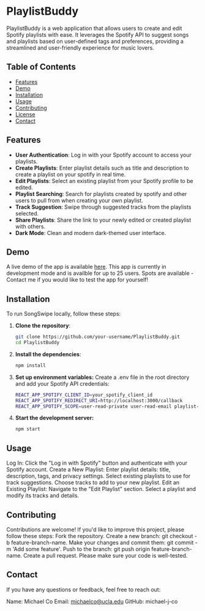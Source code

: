 # PlaylistBuddy

PlaylistBuddy is a web application that allows users to create and edit Spotify playlists with ease. It leverages the Spotify API to suggest songs and playlists based on user-defined tags and preferences, providing a streamlined and user-friendly experience for music lovers.

## Table of Contents

- [Features](#features)
- [Demo](#demo)
- [Installation](#installation)
- [Usage](#usage)
- [Contributing](#contributing)
- [License](#license)
- [Contact](#contact)

## Features

- **User Authentication**: Log in with your Spotify account to access your playlists.
- **Create Playlists**: Enter playlist details such as title and description to create a playlist on your spotify in real time.
- **Edit Playlists**: Select an existing playlist from your Spotify profile to be edited.
- **Playlist Searching**:  Search for playlists created by spotify and other users to pull from when creating your own playlist.
- **Track Suggestion**: Swipe through suggested tracks from the playlists selected.
- **Share Playlists**: Share the link to your newly edited or created playlist with others.
- **Dark Mode**: Clean and modern dark-themed user interface.

## Demo

A live demo of the app is available [here](#). 
This app is currently in development mode and is availble for up to 25 users. Spots are available - Contact me if you would like to test the app for yourself!

## Installation

To run SongSwipe locally, follow these steps:

1. **Clone the repository**:

   ```bash
   git clone https://github.com/your-username/PlaylistBuddy.git
   cd PlaylistBuddy

2. **Install the dependencies**:
    ```bash
    npm install

3. **Set up environment variables:**
    Create a .env file in the root directory and add your Spotify API credentials:

    ```bash
    REACT_APP_SPOTIFY_CLIENT_ID=your_spotify_client_id
    REACT_APP_SPOTIFY_REDIRECT_URI=http://localhost:3000/callback
    REACT_APP_SPOTIFY_SCOPE=user-read-private user-read-email playlist-modify-public playlist-modify-private

4. **Start the development server:**
    ```bash
    npm start

## Usage

Log In: Click the "Log in with Spotify" button and authenticate with your Spotify account.
Create a New Playlist:
Enter playlist details: title, description, tags, and privacy settings.
Select existing playlists to use for track suggestions.
Choose tracks to add to your new playlist.
Edit an Existing Playlist:
Navigate to the "Edit Playlist" section.
Select a playlist and modify its tracks and details.

## Contributing
Contributions are welcome! If you'd like to improve this project, please follow these steps:
    Fork the repository.
    Create a new branch: git checkout -b feature-branch-name.
    Make your changes and commit them: git commit -m 'Add some feature'.
    Push to the branch: git push origin feature-branch-name.
    Create a pull request.
Please make sure your code is well-tested.

## Contact
If you have any questions or feedback, feel free to reach out:

Name: Michael Co
Email: michaelco@ucla.edu
GitHub: michael-j-co